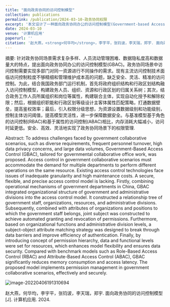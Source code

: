 ```yaml
---
title: "面向政务协同的访问控制模型"
collection: publications
permalink: /publication/2024-03-10-政务协同权限
excerpt: '本文设计了一种面向政务协同办公的访问控制模型(Government-based Access Control, GBAC)。'
date: 2024-03-10
venue: '计算机应用'
paperurl: ''
citation: '赵大燕，<strong>何华均</strong>，李宇平，张钧波，李天瑞，郑宇. 面向政务协同的访问控制模型 [J]. 计算机应用. 2024'
---
```

摘要: 针对政务协同场景需求复杂多样、人员流动管理困难、数据隐私度高和数据量大的特点，提出面向政务协同办公的访问控制模型(GBAC)。政务协同场景中访问控制需要实现多部门对同一资源进行不同操作的需求。现有主流访问控制技术面临访问控制粒度不够精细和管理维护成本高的问题，缺乏安全、灵活、精准的访问控制。为此，结合我国政务部门运行机制，首先将政府组织结构和行政区划结构融入访问控制模型，构建政务人员、组织、资源和行政区划的归属关系树；其次，结合政务工作人员所属组织和岗位等属性，构建联合主体，实现自动化授予和解除权限；然后，根据组织职能和行政区划等级设计主客体属性匹配策略，打通数据壁垒，提高鉴权效率；最后，引入权限分级思想，为资源设置数据级别和功能级别，控制主体访问阈值，提高模型灵活性，进一步保障数据安全。与基准模型基于角色的访问控制(RBAC)和基于属性的访问控制(ABAC)相比，内存消耗大幅减小，访问时延更低。安全、高效、灵活地实现了政务协同场景下的权限管理.

Abstract: To address challenges faced by government collaborative scenarios, such as diverse requirements, frequent personnel turnover, high data privacy concerns, and large data volumes, Government-Based Access Control (GBAC), tailored for governmental collaborative office work, was proposed. Access control in government collaborative scenarios must accommodate the demand for multiple departments to perform different operations on the same resource. Existing access control technologies face issues of inadequate granularity and high maintenance costs. A secure, flexible, and precise access control model is lacking. Firstly, combining operational mechanisms of government departments in China, GBAC integrated organizational structure of government and administrative divisions into the access control model. It constructed a relationship tree of government staff, organizations, resources, and administrative divisions. Subsequently, combined with attributes of organizations and positions to which the government staff belongs, joint subject was constructed to achieve automated granting and revocation of permissions. Furthermore, based on organizational functions and administrative division levels, a subject-object attribute matching strategy was designed to break through data barriers and improve efficiency of authentication. Finally, by introducing concept of permission hierarchy, data and functional levels were set for resources, which enhances model flexibility and ensures data security. Compared with benchmark models such as Role-Based Access Control (RBAC) and Attribute-Based Access Control (ABAC), GBAC significantly reduces memory consumption and access latency. The proposed model implements permission management in government collaborative scenarios, effectively and securely.

![image-20220406191310694](https://huajunge.github.io/academicpages/images/政务权限.png)

赵大燕，何华均，李宇平，张钧波，李天瑞，郑宇. 面向政务协同的访问控制模型 [J]. 计算机应用. 2024.
